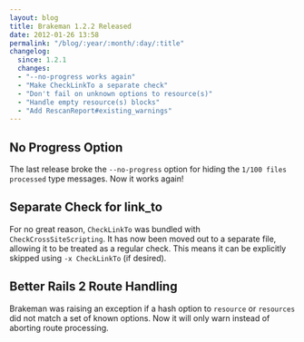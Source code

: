 ```yaml
---
layout: blog
title: Brakeman 1.2.2 Released
date: 2012-01-26 13:58
permalink: "/blog/:year/:month/:day/:title"
changelog:
  since: 1.2.1
  changes:
  - "--no-progress works again"
  - "Make CheckLinkTo a separate check"
  - "Don't fail on unknown options to resource(s)"
  - "Handle empty resource(s) blocks"
  - "Add RescanReport#existing_warnings"
---
```




## No Progress Option

The last release broke the `--no-progress` option for hiding the `1/100 files processed` type messages. Now it works again!

## Separate Check for link_to

For no great reason, `CheckLinkTo` was bundled with `CheckCrossSiteScripting`. It has now been moved out to a separate file, allowing it to be treated as a regular check. This means it can be explicitly skipped using `-x CheckLinkTo` (if desired).

## Better Rails 2 Route Handling

Brakeman was raising an exception if a hash option to `resource` or `resources` did not match a set of known options. Now it will only warn instead of aborting route processing.
